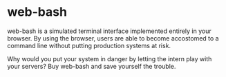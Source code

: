 web-bash
========

web-bash is a simulated terminal interface implemented entirely in your browser. By using the browser, users are able to become accostomed to a command line without putting production systems at risk.

Why would you put your system in danger by letting the intern play with your servers? Buy web-bash and save yourself the trouble.
